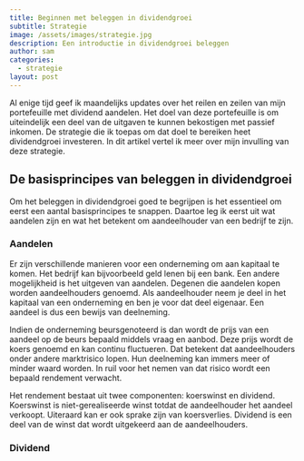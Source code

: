 ```yaml
---
title: Beginnen met beleggen in dividendgroei
subtitle: Strategie
image: /assets/images/strategie.jpg
description: Een introductie in dividendgroei beleggen
author: sam
categories:
  - strategie
layout: post
---
```


Al enige tijd geef ik maandelijks updates over het reilen en zeilen van mijn portefeuille met dividend aandelen. Het doel van deze portefeuille is om uiteindelijk een deel van de uitgaven te kunnen bekostigen met passief inkomen. De strategie die ik toepas om dat doel te bereiken heet dividendgroei investeren. In dit artikel vertel ik meer over mijn invulling van deze strategie.

## De basisprincipes van beleggen in dividendgroei

Om het beleggen in dividendgroei goed te begrijpen is het essentieel om eerst een aantal basisprincipes te snappen. Daartoe leg ik eerst uit wat aandelen zijn en wat het betekent om aandeelhouder van een bedrijf te zijn.

### Aandelen

Er zijn verschillende manieren voor een onderneming om aan kapitaal te komen. Het bedrijf kan bijvoorbeeld geld lenen bij een bank. Een andere mogelijkheid is het uitgeven van aandelen. Degenen die aandelen kopen worden aandeelhouders genoemd. Als aandeelhouder neem je deel in het kapitaal van een onderneming en ben je voor dat deel eigenaar. Een aandeel is dus een bewijs van deelneming.

Indien de onderneming beursgenoteerd is dan wordt de prijs van een aandeel op de beurs bepaald middels vraag en aanbod. Deze prijs wordt de koers genoemd en kan continu fluctueren. Dat betekent dat aandeelhouders onder andere marktrisico lopen. Hun deelneming kan immers meer of minder waard worden. In ruil voor het nemen van dat risico wordt een bepaald rendement verwacht.

Het rendement bestaat uit twee componenten: koerswinst en dividend. Koerswinst is niet-gerealiseerde winst totdat de aandeelhouder het aandeel verkoopt. Uiteraard kan er ook sprake zijn van koersverlies. Dividend is een deel van de winst dat wordt uitgekeerd aan de aandeelhouders.

### Dividend
